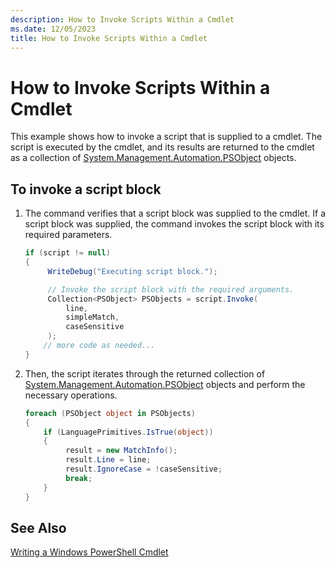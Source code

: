 ```yaml
---
description: How to Invoke Scripts Within a Cmdlet
ms.date: 12/05/2023
title: How to Invoke Scripts Within a Cmdlet
---
```

# How to Invoke Scripts Within a Cmdlet

This example shows how to invoke a script that is supplied to a cmdlet. The script is executed by
the cmdlet, and its results are returned to the cmdlet as a collection of
[System.Management.Automation.PSObject][02] objects.

## To invoke a script block

1. The command verifies that a script block was supplied to the cmdlet. If a script block was
   supplied, the command invokes the script block with its required parameters.

   ```csharp
   if (script != null)
   {
        WriteDebug("Executing script block.");

        // Invoke the script block with the required arguments.
        Collection<PSObject> PSObjects = script.Invoke(
            line,
            simpleMatch,
            caseSensitive
        );
       // more code as needed...
   }
   ```

1. Then, the script iterates through the returned collection of
   [System.Management.Automation.PSObject][02] objects and perform the necessary operations.

   ```csharp
   foreach (PSObject object in PSObjects)
   {
       if (LanguagePrimitives.IsTrue(object))
       {
            result = new MatchInfo();
            result.Line = line;
            result.IgnoreCase = !caseSensitive;
            break;
       }
   }
   ```

## See Also

[Writing a Windows PowerShell Cmdlet][01]

<!-- link references -->
[01]: ./writing-a-windows-powershell-cmdlet.md
[02]: /dotnet/api/System.Management.Automation.PSObject
